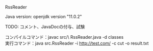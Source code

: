 RssReader

Java version: openjdk version "11.0.2"

TODO: コメント、JavaDocの付与、試験

コンパイルコマンド：javac src/\ RssReader.java -d classes  
実行コマンド：java src.RssReader -i http://test.com/ -c cut -o result.txt